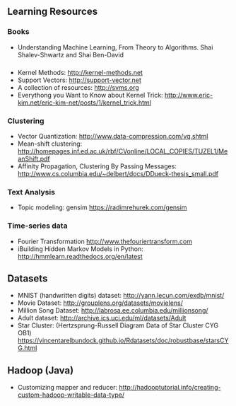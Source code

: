 

## Learning Resources

### Books

  * Understanding Machine Learning, From Theory to Algorithms. Shai Shalev-Shwartz and Shai Ben-David


###

  * Kernel Methods: http://kernel-methods.net  
  * Support Vectors: http://support-vector.net  
  * A collection of resources:  http://svms.org  
  * Everythong you Want to Know about Kernel Trick: http://www.eric-kim.net/eric-kim-net/posts/1/kernel_trick.html


### Clustering
  * Vector Quantization: http://www.data-compression.com/vq.shtml 
  * Mean-shift clustering: http://homepages.inf.ed.ac.uk/rbf/CVonline/LOCAL_COPIES/TUZEL1/MeanShift.pdf
  * Affinity Propagation, Clustering By Passing Messages: http://www.cs.columbia.edu/~delbert/docs/DDueck-thesis_small.pdf


### Text Analysis

  * Topic modeling: gensim https://radimrehurek.com/gensim


### Time-series data

  * Fourier Transformation http://www.thefouriertransform.com
  * iBuilding Hidden Markov Models in Python: http://hmmlearn.readthedocs.org/en/latest

## Datasets

  * MNIST (handwritten digits) dataset: http://yann.lecun.com/exdb/mnist/
  * Movie Dataset: http://grouplens.org/datasets/movielens/
  * Million Song Dataset: http://labrosa.ee.columbia.edu/millionsong/
  * Adult dataset: http://archive.ics.uci.edu/ml/datasets/Adult  
  * Star Cluster: (Hertzsprung-Russell Diagram Data of Star Cluster CYG OB1) https://vincentarelbundock.github.io/Rdatasets/doc/robustbase/starsCYG.html




## Hadoop (Java)

  * Customizing mapper and reducer: http://hadooptutorial.info/creating-custom-hadoop-writable-data-type/ 
